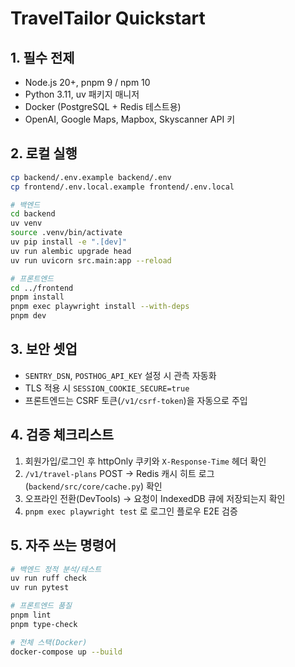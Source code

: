 # TravelTailor Quickstart

## 1. 필수 전제
- Node.js 20+, pnpm 9 / npm 10
- Python 3.11, uv 패키지 매니저
- Docker (PostgreSQL + Redis 테스트용)
- OpenAI, Google Maps, Mapbox, Skyscanner API 키

## 2. 로컬 실행
```bash
cp backend/.env.example backend/.env
cp frontend/.env.local.example frontend/.env.local

# 백엔드
cd backend
uv venv
source .venv/bin/activate
uv pip install -e ".[dev]"
uv run alembic upgrade head
uv run uvicorn src.main:app --reload

# 프론트엔드
cd ../frontend
pnpm install
pnpm exec playwright install --with-deps
pnpm dev
```

## 3. 보안 셋업
- `SENTRY_DSN`, `POSTHOG_API_KEY` 설정 시 관측 자동화
- TLS 적용 시 `SESSION_COOKIE_SECURE=true`
- 프론트엔드는 CSRF 토큰(`/v1/csrf-token`)을 자동으로 주입

## 4. 검증 체크리스트
1. 회원가입/로그인 후 httpOnly 쿠키와 `X-Response-Time` 헤더 확인
2. `/v1/travel-plans` POST → Redis 캐시 히트 로그(`backend/src/core/cache.py`) 확인
3. 오프라인 전환(DevTools) → 요청이 IndexedDB 큐에 저장되는지 확인
4. `pnpm exec playwright test` 로 로그인 플로우 E2E 검증

## 5. 자주 쓰는 명령어
```bash
# 백엔드 정적 분석/테스트
uv run ruff check
uv run pytest

# 프론트엔드 품질
pnpm lint
pnpm type-check

# 전체 스택(Docker)
docker-compose up --build
```

